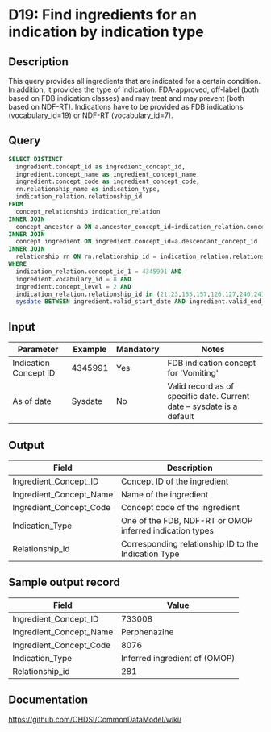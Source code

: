 # D19: Find ingredients for an indication by indication type

## Description
This query provides all ingredients that are indicated for a certain condition. In addition, it provides the type of indication: FDA-approved, off-label (both based on FDB indication classes) and may treat and may prevent (both based on NDF-RT). Indications have to be provided as FDB indications (vocabulary_id=19) or NDF-RT (vocabulary_id=7).

## Query
```sql
SELECT DISTINCT
  ingredient.concept_id as ingredient_concept_id,
  ingredient.concept_name as ingredient_concept_name,
  ingredient.concept_code as ingredient_concept_code,
  rn.relationship_name as indication_type,
  indication_relation.relationship_id
FROM
  concept_relationship indication_relation
INNER JOIN
  concept_ancestor a ON a.ancestor_concept_id=indication_relation.concept_id_2
INNER JOIN
  concept ingredient ON ingredient.concept_id=a.descendant_concept_id
INNER JOIN
  relationship rn ON rn.relationship_id = indication_relation.relationship_id
WHERE
  indication_relation.concept_id_1 = 4345991 AND
  ingredient.vocabulary_id = 8 AND
  ingredient.concept_level = 2 AND
  indication_relation.relationship_id in (21,23,155,157,126,127,240,241,281,282) AND
  sysdate BETWEEN ingredient.valid_start_date AND ingredient.valid_end_date;
```

## Input

| Parameter |  Example |  Mandatory |  Notes |
| --- | --- | --- | --- |
|  Indication Concept ID |  4345991 |  Yes | FDB indication concept for 'Vomiting' |
|  As of date |  Sysdate |  No | Valid record as of specific date. Current date – sysdate is a default |

## Output

|  Field |  Description |
| --- | --- |
|  Ingredient_Concept_ID |  Concept ID of the ingredient |
|  Ingredient_Concept_Name |  Name of the ingredient |
|  Ingredient_Concept_Code |  Concept code of the ingredient |
|  Indication_Type |  One of the FDB, NDF-RT or OMOP inferred indication types |
|  Relationship_id |  Corresponding relationship ID to the Indication Type |

## Sample output record

|  Field |  Value |
| --- | --- |
|  Ingredient_Concept_ID |  733008 |
|  Ingredient_Concept_Name |  Perphenazine |
|  Ingredient_Concept_Code |  8076 |
|  Indication_Type |  Inferred ingredient of (OMOP) |
|  Relationship_id |  281 |

## Documentation
https://github.com/OHDSI/CommonDataModel/wiki/
